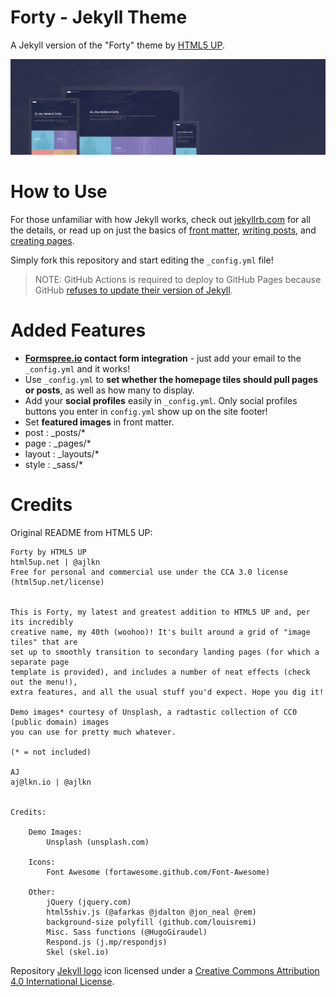 # Forty - Jekyll Theme

A Jekyll version of the "Forty" theme by [HTML5 UP](https://html5up.net/).  

![Forty Theme](assets/images/forty.jpg "Forty Theme")

# How to Use

For those unfamiliar with how Jekyll works, check out [jekyllrb.com](https://jekyllrb.com/) for all the details, 
or read up on just the basics of [front matter](https://jekyllrb.com/docs/frontmatter/), [writing posts](https://jekyllrb.com/docs/posts/), 
and [creating pages](https://jekyllrb.com/docs/pages/).

Simply fork this repository and start editing the `_config.yml` file!

> NOTE: GitHub Actions is required to deploy to GitHub Pages because GitHub [refuses to update their version of Jekyll](https://github.com/github/pages-gem/issues/651).

# Added Features

* **[Formspree.io](https://formspree.io/) contact form integration** - just add your email to the `_config.yml` and it works!
* Use `_config.yml` to **set whether the homepage tiles should pull pages or posts**, as well as how many to display.
* Add your **social profiles** easily in `_config.yml`. Only social profiles buttons you enter in `config.yml` show up on the site footer!
* Set **featured images** in front matter.
* post : _posts/*
* page : _pages/*
* layout : _layouts/*
* style : _sass/*

# Credits

Original README from HTML5 UP:

```
Forty by HTML5 UP
html5up.net | @ajlkn
Free for personal and commercial use under the CCA 3.0 license (html5up.net/license)


This is Forty, my latest and greatest addition to HTML5 UP and, per its incredibly
creative name, my 40th (woohoo)! It's built around a grid of "image tiles" that are
set up to smoothly transition to secondary landing pages (for which a separate page
template is provided), and includes a number of neat effects (check out the menu!),
extra features, and all the usual stuff you'd expect. Hope you dig it!

Demo images* courtesy of Unsplash, a radtastic collection of CC0 (public domain) images
you can use for pretty much whatever.

(* = not included)

AJ
aj@lkn.io | @ajlkn


Credits:

	Demo Images:
		Unsplash (unsplash.com)

	Icons:
		Font Awesome (fortawesome.github.com/Font-Awesome)

	Other:
		jQuery (jquery.com)
		html5shiv.js (@afarkas @jdalton @jon_neal @rem)
		background-size polyfill (github.com/louisremi)
		Misc. Sass functions (@HugoGiraudel)
		Respond.js (j.mp/respondjs)
		Skel (skel.io)
```

Repository [Jekyll logo](https://github.com/jekyll/brand) icon licensed under a [Creative Commons Attribution 4.0 International License](http://choosealicense.com/licenses/cc-by-4.0/).
